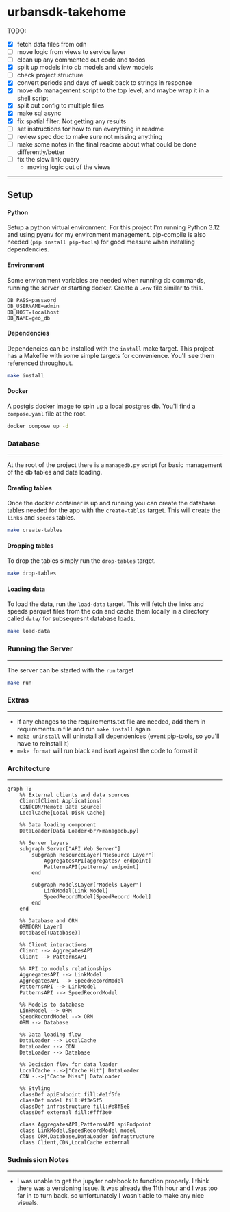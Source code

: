 # urbansdk-takehome

TODO:
- [x] fetch data files from cdn
- [ ] move logic from views to service layer
- [ ] clean up any commented out code and todos
- [x] split up models into db models and view models
- [ ] check project structure
- [x] convert periods and days of week back to strings in response
- [x] move db management script to the top level, and maybe wrap it in a shell script
- [x] split out config to multiple files
- [x] make sql async
- [x] fix spatial filter. Not getting any results
- [ ] set instructions for how to run everything in readme
- [ ] review spec doc to make sure not missing anything
- [ ] make some notes in the final readme about what could be done differently/better
- [ ] fix the slow link query
    - moving logic out of the views


-----------------

Setup
-----

#### Python
Setup a python virtual environment. For this project I'm running Python 3.12 and using pyenv for my environment management.
pip-compile is also needed (`pip install pip-tools`) for good measure when installing dependencies.

#### Environment
Some environment variables are needed when running db commands, running the server or starting docker. Create a `.env` file 
similar to this.
```dotenv
DB_PASS=password
DB_USERNAME=admin
DB_HOST=localhost
DB_NAME=geo_db
```

#### Dependencies
Dependencies can be installed with the `install` make target. This project has a Makefile with some simple
targets for convenience. You'll see them referenced throughout.
```bash
make install
```

#### Docker
A postgis docker image to spin up a local postgres db. You'll find a `compose.yaml`
file at the root.
```bash
docker compose up -d
```

### Database
----
At the root of the project there is a `managedb.py` script for basic management of the db tables and data loading.

#### Creating tables
Once the docker container is up and running you can create the database tables needed for the app with 
the `create-tables` target. This will create the `links` and `speeds` tables.
```bash
make create-tables
```

#### Dropping tables
To drop the tables simply run the `drop-tables` target.
```bash
make drop-tables
```

#### Loading data
To load the data, run the `load-data` target. This will fetch the links and speeds parquet files from the cdn
and cache them locally in a directory called `data/` for subsequesnt database loads.
```bash
make load-data
```

### Running the Server
----
The server can be started with the `run` target
```bash
make run
```

### Extras
----
- if any changes to the requirements.txt file are needed, add them in requirements.in file and run `make install` again
- `make uninstall` will uninstall all dependenices (event pip-tools, so you'll have to reinstall it)
- `make format` will run black and isort against the code to format it

### Architecture
----


```mermaid
graph TB
    %% External clients and data sources
    Client[Client Applications]
    CDN[CDN/Remote Data Source]
    LocalCache[Local Disk Cache]
    
    %% Data loading component
    DataLoader[Data Loader<br/>managedb.py]
    
    %% Server layers
    subgraph Server["API Web Server"]
        subgraph ResourceLayer["Resource Layer"]
            AggregatesAPI[aggregates/ endpoint]
            PatternsAPI[patterns/ endpoint]
        end
        
        subgraph ModelsLayer["Models Layer"]
            LinkModel[Link Model]
            SpeedRecordModel[SpeedRecord Model]
        end
    end
    
    %% Database and ORM
    ORM[ORM Layer]
    Database[(Database)]
    
    %% Client interactions
    Client --> AggregatesAPI
    Client --> PatternsAPI
    
    %% API to models relationships
    AggregatesAPI --> LinkModel
    AggregatesAPI --> SpeedRecordModel
    PatternsAPI --> LinkModel
    PatternsAPI --> SpeedRecordModel
    
    %% Models to database
    LinkModel --> ORM
    SpeedRecordModel --> ORM
    ORM --> Database
    
    %% Data loading flow
    DataLoader --> LocalCache
    DataLoader --> CDN
    DataLoader --> Database
    
    %% Decision flow for data loader
    LocalCache -.->|"Cache Hit"| DataLoader
    CDN -.->|"Cache Miss"| DataLoader
    
    %% Styling
    classDef apiEndpoint fill:#e1f5fe
    classDef model fill:#f3e5f5
    classDef infrastructure fill:#e8f5e8
    classDef external fill:#fff3e0
    
    class AggregatesAPI,PatternsAPI apiEndpoint
    class LinkModel,SpeedRecordModel model
    class ORM,Database,DataLoader infrastructure
    class Client,CDN,LocalCache external
```


### Sudmission Notes
----
- I was unable to get the jupyter notebook to function properly. I think there was a versioning issue.
It was already the 11th hour and I was too far in to turn back, so unfortunately I wasn't able to make any nice visuals.

